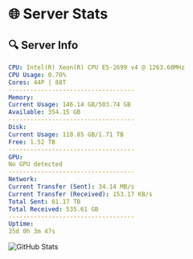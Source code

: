 # 🌐 Server Stats
## 🔍 Server Info
```yaml
CPU: Intel(R) Xeon(R) CPU E5-2699 v4 @ 1263.60MHz
CPU Usage: 0.70%
Cores: 44P | 88T
-----------------------------------
Memory:
Current Usage: 146.14 GB/503.74 GB
Available: 354.15 GB
-----------------------------------
Disk:
Current Usage: 110.85 GB/1.71 TB
Free: 1.52 TB
-----------------------------------
GPU:
No GPU detected
-----------------------------------
Network:
Current Transfer (Sent): 34.14 MB/s
Current Transfer (Received): 153.17 KB/s
Total Sent: 61.17 TB
Total Received: 535.61 GB
-----------------------------------
Uptime:
35d 0h 3m 47s
```
![GitHub Stats](https://img.shields.io/badge/Updated-2025-04-11_21:26:36-blue)